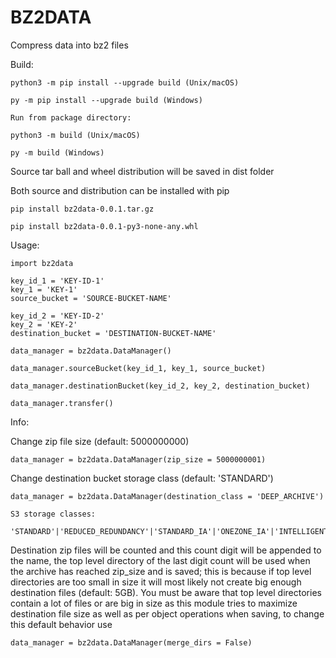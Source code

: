 
# BZ2DATA

Compress data into bz2 files


Build:

	python3 -m pip install --upgrade build (Unix/macOS)
	
    py -m pip install --upgrade build (Windows)

    Run from package directory:
    
    python3 -m build (Unix/macOS)
	
    py -m build (Windows)

Source tar ball and wheel distribution will be saved in dist folder

Both source and distribution can be installed with pip

	pip install bz2data-0.0.1.tar.gz	

	pip install bz2data-0.0.1-py3-none-any.whl


Usage:

    import bz2data

    key_id_1 = 'KEY-ID-1'
    key_1 = 'KEY-1'
    source_bucket = 'SOURCE-BUCKET-NAME'

    key_id_2 = 'KEY-ID-2'
    key_2 = 'KEY-2'
    destination_bucket = 'DESTINATION-BUCKET-NAME'

    data_manager = bz2data.DataManager()
    
    data_manager.sourceBucket(key_id_1, key_1, source_bucket)

    data_manager.destinationBucket(key_id_2, key_2, destination_bucket)

    data_manager.transfer()


Info:

Change zip file size (default: 5000000000)

    data_manager = bz2data.DataManager(zip_size = 5000000001)

Change destination bucket storage class (default: 'STANDARD')

    data_manager = bz2data.DataManager(destination_class = 'DEEP_ARCHIVE')

    S3 storage classes:

    'STANDARD'|'REDUCED_REDUNDANCY'|'STANDARD_IA'|'ONEZONE_IA'|'INTELLIGENT_TIERING'|'GLACIER'|'DEEP_ARCHIVE'|'OUTPOSTS'|'GLACIER_IR'|'SNOW'|'EXPRESS_ONEZONE'
 
Destination zip files will be counted and this count digit 
will be appended to the name, the top level directory
of the last digit count will be used when the archive has reached
zip_size and is saved; this is because if top level directories are too small 
in size it will most likely not create big enough destination files (default: 5GB).
You must be aware that top level directories contain a lot of files
or are big in size as this module tries to maximize destination file size as well as 
per object operations when saving, to change this default behavior use

    data_manager = bz2data.DataManager(merge_dirs = False) 

